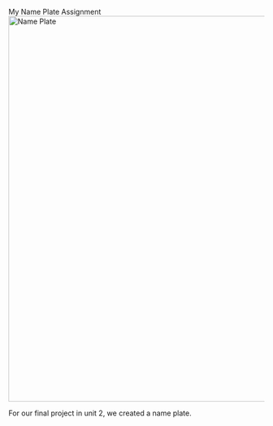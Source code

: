 My Name Plate Assignment
<img width="1010" height="759" alt="Name Plate" src="https://github.com/user-attachments/assets/47f45cfa-e2ca-4ed0-96ba-988952dfe826" />

For our final project in unit 2, we created a name plate. 
